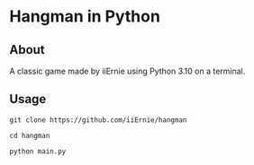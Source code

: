 # Hangman in Python

## About

A classic game made by iiErnie using Python 3.10 on a terminal.

## Usage

```
git clone https://github.com/iiErnie/hangman
```

```
cd hangman
```

```
python main.py
``` 